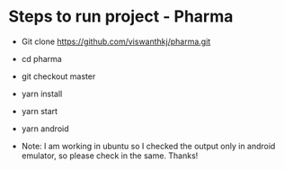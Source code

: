 # Steps to run project - Pharma

- Git clone https://github.com/viswanthkj/pharma.git
- cd pharma
- git checkout master
- yarn install
- yarn start
- yarn android

- Note: I am working in ubuntu so I checked the output only in android emulator, so please check in the same. Thanks!
